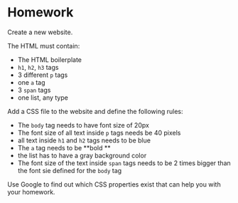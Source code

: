 # Homework 

Create a new website.

The HTML must contain:
 - The HTML boilerplate
 - `h1`, `h2`, `h3` tags
 - 3 different `p` tags
 - one `a` tag
 - 3 `span` tags
 - one list, any type

Add a CSS file to the website and define the following rules:
 - The `body` tag needs to have font size of 20px
 - The font size of all text inside `p` tags needs be 40 pixels 
 - all text inside `h1` and `h2` tags needs to be blue
 - The `a` tag needs to be **bold **
 - the list has to have a gray background color
 - The font size of the text inside `span` tags needs to be 2 times bigger than the font sie defined for the `body` tag

Use Google to find out which CSS properties exist that can help you with your homework.